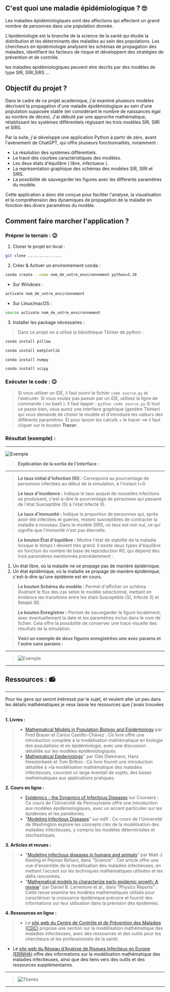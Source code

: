 
##  C'est quoi une maladie épidémiologique ?  🙄 
Les maladies épidémiologiques sont des affections qui affectent un grand nombre de personnes dans une population donnée.

L'épidémiologie est la branche de la science de la santé qui étudie la distribution et les déterminants des maladies au sein des populations. Les chercheurs en épidémiologie analysent les schémas de propagation des maladies, identifient les facteurs de risque et développent des stratégies de prévention et de contrôle.

les maladies epidémiologiques peuvent etre decrits par des modèles de type SIR, SIRI,SIRS ...

## Objectif du projet ?
Dans le cadre de ce projet académique, j'ai examiné plusieurs modèles décrivant la propagation d'une maladie épidémiologique au sein d'une population supposée stable (en considérant le nombre de naissances égal au nombre de décès). J'ai débuté par une approche mathématique, rétablissant les systèmes différentiels régissant les trois modèles SIR, SIRI et SIRS.

Par la suite, j'ai développé une application Python à partir de zéro, avant l'avènement de ChatGPT, qui offre plusieurs fonctionnalités, notamment :
- La résolution des systèmes différentiels.
- Le tracé des courbes caractéristiques des modèles.
- Les deux états d'équilibre ( libre, infectueux ).
- La représentation graphique des schémas des modèles SIR, SIRI et SIRS.
- La possibilité de sauvegarder les figures avec les différents paramètres du modèle.

Cette application a donc été conçue pour faciliter l'analyse, la visualisation et la compréhension des dynamiques de propagation de la maladie en fonction des divers paramètres du modèle.

## Comment faire marcher l'application ?
### Préprer le terrain : 😉
1. Cloner le projet en local :
```bash
git clone ...............
```
2. Créer & Activer un environnement conda :
```bash
conda create --name nom_de_votre_environnement python=3.10

```
 - Sur Windows :
```bash
activate nom_de_votre_environnement
```
 - Sur Linux/macOS :
```bash
source activate nom_de_votre_environnement
```
3. Installer les package nécessaires :
> Dans ce projet on a utilisé la bibiothèque Tkinter de python :

```bash
conda install pillow

```
```bash
conda install matplotlib

```
```bash
conda install numpy

```
```bash
conda install scipy

```
### Exécuter le code : 😉
> Si vous utiliser un IDE, il faut ouvrir le fichier ``code source.py`` et l'exécuter.
> Si vous voulez pas passer par un IDE, utilisez la ligne de commande ( ou bash ). Il faut tapper : ``python code source.py``
> Si tout ce passe bien, vous aurez une interface graphique (genêtre Tkinter) qui vous demande de choisir le modèle et d'introduire les valeurs des différents paramètres.
> Et pour lancer les calculs + le tracer ==> il faut cliquer sur le bouton ***Tracer***.

### Résultat (exemple) : 
---
![Exemple](https://github.com/SalahElHabachi/Epidemiological-Modeling/blob/master/image/exemple.PNG)

>**Explication de la sortie de l'interface :**
---
> **Le taux initial d'infection (I0) :** Correspond au pourcentage de personnes infectées au début de la simulation, à l'instant t=0.

> **Le taux d'incidence :** Indique le taux auquel de nouvelles infections se produisent, c'est-à-dire le pourcentage de personnes qui passent de l'état Susceptible (S) à l'état Infecté (I).

> **Le taux d'immunité :** Indique la proportion de personnes qui, après avoir été infectées et guéries, restent susceptibles de contracter la maladie à nouveau. Dans le modèle SIRS, ce taux est non nul, ce qui signifie que l'immunité n'est pas éternelle.

> **Le bouton État d'équilibre :** Montre l'état de stabilité de la maladie lorsque le temps t devient très grand. Il existe deux types d'équilibre en fonction du nombre de base de reproduction R0, qui dépend des trois paramètres mentionnés précédemment :
  1. Un état libre, où la maladie ne se propage pas de manière épidémique.
  2. Un état épidémique, où la maladie se propage de manière épidémique, c'est-à-dire qu'une épidémie est en cours.

> **Le bouton Schéma du modèle :** Permet d'afficher un schéma illustrant le flux des cas selon le modèle sélectionné, mettant en évidence les transitions entre les états Susceptible (S), Infecté (I) et Rétabli (R).

> **Le bouton Enregistrer :** Permet de sauvegarder la figure localement, avec éventuellement la date et les paramètres inclus dans le nom de fichier. Cela offre la possibilité de conserver une trace visuelle des résultats de la simulation.

> **Voici un exemple de deux figures enregistrées une avec params et l'autre sans params :**
---
>![Exemple](https://github.com/SalahElHabachi/Epidemiological-Modeling/blob/master/image/exemple2.PNG)
---

## Ressources  : 📻


---
Pour les gens qui seront intéressé par le sujet, et veulent aller un peu dans les détails mathématiques je veux laisse les ressources que j'avais trouvées : 


**1. Livres :**
>   - [Mathematical Models in Population Biology and Epidemiology](https://www.academia.edu/42818669/Mathematical_Models_in_Population_Biology_and_Epidemiology20200422_114276_1hkkd3b) par Fred Brauer et Carlos Castillo-Chávez : Ce livre offre une introduction complète à la modélisation mathématique en biologie des populations et en épidémiologie, avec une discussion détaillée sur les modèles épidémiologiques.
>   - [Mathematical Epidemiology](https://link.springer.com/book/10.1007/978-3-540-78911-6)" par Odo Diekmann, Hans Heesterbeek et Tom Britton : Ce livre fournit une introduction détaillée à >la modélisation mathématique des maladies infectieuses, couvrant un large éventail de sujets, des bases mathématiques aux applications pratiques.

**2. Cours en ligne :**
>   - [Epidemics - the Dynamics of Infectious Diseases](https://www.coursera.org/learn/epidemics) sur Coursera : Ce cours de l'Université de Pennsylvanie offre une introduction aux modèles épidémiologiques, avec un accent particulier sur les épidémies et les pandémies.
>   - "[Modeling Infectious Diseases](lien_vers_le_cours)" sur edX : Ce cours de l'Université de Washington explore les concepts clés de la modélisation des maladies infectieuses, y compris les modèles déterministes et stochastiques.

**3. Articles et revues :**
>   - "[Modeling infectious diseases in humans and animals](https://www.jstor.org/stable/j.ctvcm4gk0)" par Matt J. Keeling et Pejman Rohani, dans "Science" : Cet article offre une vue d'ensemble de la modélisation des maladies infectieuses, en mettant l'accent sur les techniques mathématiques utilisées et les défis rencontrés.
>   - "[Mathematical models to characterize early epidemic growth: A review](https://www.sciencedirect.com/science/article/abs/pii/S1571064516300641)" par Daniel B. Larremore et al., dans "Physics Reports" : Cette revue examine les modèles mathématiques utilisés pour caractériser la croissance épidémique précoce et fournit des informations sur leur utilisation dans la prévision des épidémies.

**4. Ressources en ligne :**
>   - Le [site web du Centre de Contrôle et de Prévention des Maladies (CDC)](https://www.cdc.gov/index.htm) propose une section sur la modélisation mathématique des maladies infectieuses, avec des ressources et des outils pour les chercheurs et les professionnels de la santé.
   - Le [site web du Réseau d'Analyse de Risques Infectieux en Europe (ERINHA)](https://erinha.eu/) offre des informations sur la modélisation mathématique des maladies infectieuses, ainsi que des liens vers des outils et des ressources supplémentaires.


---
>![Thanks](https://github.com/SalahElHabachi/Epidemiological-Modeling/blob/master/image/thanks.PNG)
---
